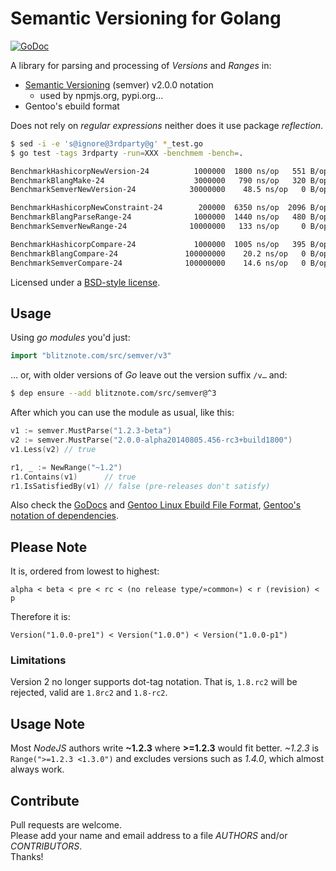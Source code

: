 Semantic Versioning for Golang
==============================

[![GoDoc](https://godoc.org/github.com/wmark/semver?status.png)](https://godoc.org/github.com/wmark/semver)

A library for parsing and processing of *Versions* and *Ranges* in:

* [Semantic Versioning](http://semver.org/) (semver) v2.0.0 notation
  * used by npmjs.org, pypi.org…
* Gentoo's ebuild format

Does not rely on *regular expressions* neither does it use package *reflection*.

```bash
$ sed -i -e 's@ignore@3rdparty@g' *_test.go
$ go test -tags 3rdparty -run=XXX -benchmem -bench=.

BenchmarkHashicorpNewVersion-24          1000000  1800 ns/op   551 B/op   5 allocs/op
BenchmarkBlangMake-24                    3000000   790 ns/op   320 B/op   5 allocs/op
BenchmarkSemverNewVersion-24            30000000    48.5 ns/op   0 B/op   0 allocs/op ←

BenchmarkHashicorpNewConstraint-24        200000  6350 ns/op  2096 B/op  18 allocs/op
BenchmarkBlangParseRange-24              1000000  1440 ns/op   480 B/op  13 allocs/op
BenchmarkSemverNewRange-24              10000000   133 ns/op     0 B/op   0 allocs/op ←

BenchmarkHashicorpCompare-24             1000000  1005 ns/op   395 B/op  12 allocs/op
BenchmarkBlangCompare-24               100000000    20.2 ns/op   0 B/op   0 allocs/op
BenchmarkSemverCompare-24              100000000    14.6 ns/op   0 B/op   0 allocs/op ←

```

Licensed under a [BSD-style license](LICENSE).

Usage
-----

Using _go modules_ you'd just:

```go
import "blitznote.com/src/semver/v3"
```

… or, with older versions of _Go_ leave out the version suffix `/v…` and:

```bash
$ dep ensure --add blitznote.com/src/semver@^3
```

After which you can use the module as usual, like this:

```go
v1 := semver.MustParse("1.2.3-beta")
v2 := semver.MustParse("2.0.0-alpha20140805.456-rc3+build1800")
v1.Less(v2) // true

r1, _ := NewRange("~1.2")
r1.Contains(v1)      // true
r1.IsSatisfiedBy(v1) // false (pre-releases don't satisfy)
```

Also check the [GoDocs](https://godoc.org/blitznote.com/src/semver)
and [Gentoo Linux Ebuild File Format](http://devmanual.gentoo.org/ebuild-writing/file-format/),
[Gentoo's notation of dependencies](http://devmanual.gentoo.org/general-concepts/dependencies/).

Please Note
-----------

It is, ordered from lowest to highest:

    alpha < beta < pre < rc < (no release type/»common«) < r (revision) < p

Therefore it is:

    Version("1.0.0-pre1") < Version("1.0.0") < Version("1.0.0-p1")

### Limitations

Version 2 no longer supports dot-tag notation.
That is, `1.8.rc2` will be rejected, valid are `1.8rc2` and `1.8-rc2`.

Usage Note
----------

Most *NodeJS* authors write **~1.2.3** where **>=1.2.3** would fit better.
*~1.2.3* is ```Range(">=1.2.3 <1.3.0")``` and excludes versions such as *1.4.0*,
which almost always work.

Contribute
----------

Pull requests are welcome.  
Please add your name and email address to a file *AUTHORS* and/or *CONTRIBUTORS*.  
Thanks!
